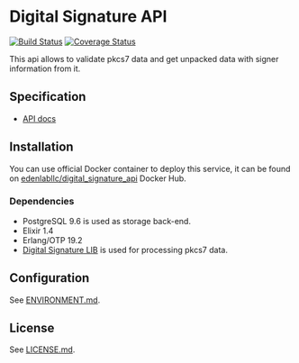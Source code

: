 # Digital Signature API
[![Build Status](https://api.travis-ci.org/edenlabllc/digital_signature.api.svg?branch=master)](https://travis-ci.org/edenlabllc/digital_signature.api) [![Coverage Status](https://coveralls.io/repos/github/edenlabllc/digital_signature.api/badge.svg?branch=master)](https://coveralls.io/github/edenlabllc/digital_signature.api?branch=master)

This api allows to validate pkcs7 data and get unpacked data with signer information from it.

## Specification

- [API docs](http://docs.ehealthapi1.apiary.io/#reference/internal.-digital-signature/verification/digital-signature)

## Installation

You can use official Docker container to deploy this service, it can be found on [edenlabllc/digital_signature_api](https://hub.docker.com/r/edenlabllc/digital_signature_api/) Docker Hub.

### Dependencies

- PostgreSQL 9.6 is used as storage back-end.
- Elixir 1.4
- Erlang/OTP 19.2
- [Digital Signature LIB](https://github.com/edenlabllc/digital_signature.lib) is used for processing pkcs7 data.

## Configuration

See [ENVIRONMENT.md](docs/ENVIRONMENT.md).

## License

See [LICENSE.md](LICENSE.md).
